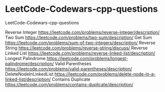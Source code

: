 # LeetCode-Codewars-cpp-questions
LeetCode-Codewars-cpp-questions

Reverse Integer             https://leetcode.com/problems/reverse-integer/description/
Two Sum                     https://leetcode.com/problems/two-sum/description/
Get Sum                     https://leetcode.com/problems/sum-of-two-integers/description/
Reverse String              https://leetcode.com/problems/reverse-string/discuss/
Reverse Linked List         https://leetcode.com/problems/reverse-linked-list/description/
Longest Palindrome          https://leetcode.com/problems/longest-palindrome/description/
Valid Parentheses           https://leetcode.com/problems/valid-parentheses/description/
DeleteNodeInLinkedList      https://leetcode.com/problems/delete-node-in-a-linked-list/description/
Contains Duplicate          https://leetcode.com/problems/contains-duplicate/description/